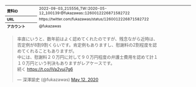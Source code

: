 <table style="font-size: 9pt; width: 610px; margin-bottom: 20px; height: 80px;">
<tbody>
    <tr>
        <th align=left>資料ID</th>
        <td align=left>2022-09-03_215556_TW::2020-05-12_100139:@fukazawas::1260012226871582722</td>
    </tr>
    <tr>
        <th align=left>URL</th>
        <td align=left>https://twitter.com/fukazawas/status/1260012226871582722</td>
    </tr>
    <tr>
        <th align=left>アカウント</th>
        <td align=left>@fukazawas</td>
    </tr>
    <tr>
        <th align=left>ユーザ名</th>
        <td align=left>深澤諭史</td>
    </tr>
    <tr>
        <th align=left>ツイートの記録日時</th>
        <td align=left>2022-09-03_215556_</td>
    </tr>
</tbody>
</table>
<blockquote class="twitter-tweet" data-width="450"  data-lang="ja"><p lang="ja" dir="ltr">率直にいうと、数年前はよく認めてくれたのですが、残念ながら近時は、否定例が8割9割くらいです。肯定例もありますし、慰謝料の2割程度を認めてくれることもありますが。<br>中には、慰謝料２０万円に対して９０万円程度の弁護士費用を認めて計１１０万円という判決もありますがレアケースです。<br>続く <a href="https://t.co/IVa2vuj7g6">https://t.co/IVa2vuj7g6</a></p>&mdash; 深澤諭史 (@fukazawas) <a href="https://twitter.com/fukazawas/status/1260012226871582722?ref_src=twsrc%5Etfw">May 12, 2020</a></blockquote>
<script async src="https://platform.twitter.com/widgets.js" charset="utf-8"></script>


